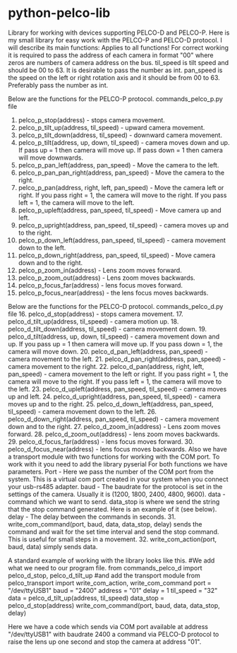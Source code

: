 # python-pelco-lib
Library for working with devices supporting PELCO-D and PELCO-P. 
Here is my small library for easy work with the PELCO-P and PELCO-D protocol. I will describe its main functions:
Applies to all functions!
For correct working it is required to pass the address of each camera in format "00" where zeros are numbers of camera address on the bus.
til_speed is tilt speed and should be 00 to 63. It is desirable to pass the number as int.
pan_speed is the speed on the left or right rotation axis and it should be from 00 to 63. Preferably pass the number as int.

Below are the functions for the PELCO-P protocol. commands_pelco_p.py file
1. pelco_p_stop(address) - stops camera movement.
2. pelco_p_tilt_up(address, til_speed) - upward camera movement.
3. pelco_p_tilt_down(address, til_speed) - downward camera movement.
4. pelco_p_tilt(address, up, down, til_speed) - camera moves down and up. 
If pass up = 1 then camera will move up. 
If pass down = 1 then camera will move downwards.
5. pelco_p_pan_left(address, pan_speed) - Move the camera to the left.
6. pelco_p_pan_pan_right(address, pan_speed) - Move the camera to the right.
7. pelco_p_pan(address, right, left, pan_speed) - Move the camera left or right. 
If you pass right = 1, the camera will move to the right.
If you pass left = 1, the camera will move to the left.
8. pelco_p_upleft(address, pan_speed, til_speed) - Move camera up and left.
9. pelco_p_upright(address, pan_speed, til_speed) - camera moves up and to the right.
10. pelco_p_down_left(address, pan_speed, til_speed) - camera movement down to the left.
11. pelco_p_down_right(address, pan_speed, til_speed) - Move camera down and to the right.
12. pelco_p_zoom_in(address) - Lens zoom moves forward.
13. pelco_p_zoom_out(address) - Lens zoom moves backwards.
14. pelco_p_focus_far(address) - lens focus moves forward.
15. pelco_p_focus_near(address) - the lens focus moves backwards.

Below are the functions for the PELCO-D protocol. commands_pelco_d.py file
16. pelco_d_stop(address) - stops camera movement.
17. pelco_d_tilt_up(address, til_speed) - camera motion up.
18. pelco_d_tilt_down(address, til_speed) - camera movement down.
19. pelco_d_tilt(address, up, down, til_speed) - camera movement down and up. 
If you pass up = 1 then camera will move up. 
If you pass down = 1, the camera will move down.
20. pelco_d_pan_left(address, pan_speed) - camera movement to the left.
21. pelco_d_pan_right(address, pan_speed) - camera movement to the right.
22. pelco_d_pan(address, right, left, pan_speed) - camera movement to the left or right. 
If you pass right = 1, the camera will move to the right.
If you pass left = 1, the camera will move to the left.
23. pelco_d_upleft(address, pan_speed, til_speed) - camera moves up and left.
24. pelco_d_upright(address, pan_speed, til_speed) - camera moves up and to the right.
25. pelco_d_down_left(address, pan_speed, til_speed) - camera movement down to the left.
26. pelco_d_down_right(address, pan_speed, til_speed) - camera movement down and to the right.
27. pelco_d_zoom_in(address) - Lens zoom moves forward.
28. pelco_d_zoom_out(address) - lens zoom moves backwards.
29. pelco_d_focus_far(address) - lens focus moves forward.
30. pelco_d_focus_near(address) - lens focus moves backwards.
Also we have a transport module with two functions for working with the COM port. To work with it you need to add the library pyserial
For both functions we have parameters.
Port - Here we pass the number of the COM port from the system. This is a virtual com port created in your system when you connect your usb-rs485 adapter.
baud - The baudrate for the protocol is set in the settings of the camera. Usually it is (1200, 1800, 2400, 4800, 9600).
data - command which we want to send.
data_stop is where we send the string that the stop command generated. Here is an example of it (see below).
delay - The delay between the commands in seconds.
31. write_com_command(port, baud, data, data_stop, delay) sends the command and wait for the set time interval and send the stop command. This is useful for small steps in a movement.
32. write_com_action(port, baud, data) simply sends data.

A standard example of working with the library looks like this. 
#We add what we need to our program file. 
from commands_pelco_d import pelco_d_stop, pelco_d_tilt_up
#and add the transport module
from pelco_transport import write_com_action, write_com_command
port = "/dev/ttyUSB1"
baud = "2400"
address = "01"
delay = 1
til_speed = "32"
data = pelco_d_tilt_up(address, til_speed)
data_stop = pelco_d_stop(address)
write_com_command(port, baud, data, data_stop, delay)

Here we have a code which sends via COM port available at address "/dev/ttyUSB1" with baudrate 2400 a command via PELCO-D protocol to raise the lens up one second and stop the camera at address "01".